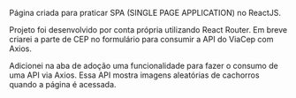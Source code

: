 Página criada para praticar SPA (SINGLE PAGE APPLICATION) no ReactJS.

Projeto foi desenvolvido por conta própria utilizando React Router.
Em breve criarei a parte de CEP no formulário para consumir a API do ViaCep com Axios.

Adicionei na aba de adoção uma funcionalidade para fazer o consumo de uma API via Axios.
Essa API mostra imagens aleatórias de cachorros quando a página é acessada.